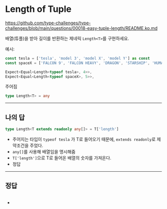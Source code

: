 # Length of Tuple

https://github.com/type-challenges/type-challenges/blob/main/questions/00018-easy-tuple-length/README.ko.md

배열(튜플)을 받아 길이를 반환하는 제네릭 `Length<T>`를 구현하세요.

예시:

```ts
const tesla = ['tesla', 'model 3', 'model X', 'model Y'] as const
const spaceX = ['FALCON 9', 'FALCON HEAVY', 'DRAGON', 'STARSHIP', 'HUMAN SPACEFLIGHT'] as const

Expect<Equal<Length<typeof tesla>, 4>>,
Expect<Equal<Length<typeof spaceX>, 5>>,
```

주어짐

```ts
type Length<T> = any
```

---

## 나의 답

```ts
type Length<T extends readonly any[]> = T['length']
```

- 주어지는 타입이 `typeof tesla` 가 T로 들어오기 때문에, `extends readonly`로 제약조건을 주었다.
- `any[]`를 사용해 배열임을 명시해줌
- `T['length']`으로 T로 들어온 배열의 숫자를 가져온다.
- 정답

---

## 정답

```ts

```

- 

